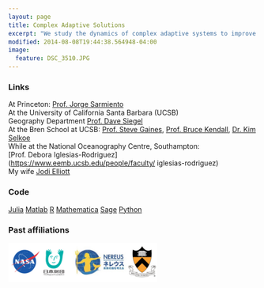 ```yaml
---
layout: page
title: Complex Adaptive Solutions
excerpt: "We study the dynamics of complex adaptive systems to improve the well-being of people around the  world"
modified: 2014-08-08T19:44:38.564948-04:00
image:
  feature: DSC_3510.JPG
---
```


### Links
At Princeton: [Prof. Jorge Sarmiento](http://www.princeton.edu/aos/people/faculty/jorge_sarmiento/)<br>
At the University of California Santa Barbara (UCSB)<br> Geography Department [Prof. Dave Siegel](http://www.icess.ucsb.edu/~davey/)<br>
At the Bren School at UCSB: [Prof. Steve Gaines](https://www.eemb.ucsb.edu/people/faculty/gaines), [Prof. Bruce Kendall](http://www.bren.ucsb.edu/people/Faculty/bruce_kendall.htm), [Dr. Kim Selkoe](http://www.msi.ucsb.edu/people/research-scientists/kim-selkoe)<br>
While at the National Oceanography Centre, Southampton:<br> [Prof. Debora Iglesias-Rodriguez](https://www.eemb.ucsb.edu/people/faculty/       iglesias-rodriguez)<br>
My wife [Jodi Elliott](http://www.youtube.com/watch?v=EC71w4TFnag)

### Code
[Julia](jttp://julialang.org/)
[Matlab](http://www.mathworks.com)
[R](http://www.r-project.org/)
[Mathematica](http://www.wolfram.com/mathematica/)
[Sage](http://www.sagemath.org/)
[Python](http://www.numpy.org/)

### Past affiliations
<img style="float: left" src="logos.jpg" width="60%" />


